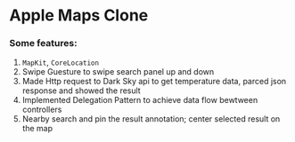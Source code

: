 # Apple Maps Clone

### Some features:
1. `MapKit`, `CoreLocation`
2. Swipe Guesture to swipe search panel up and down
3. Made Http request to Dark Sky api to get temperature data, parced json response and showed the result
4. Implemented Delegation Pattern to achieve data flow bewtween controllers
5. Nearby search and pin the result annotation; center selected result on the map
